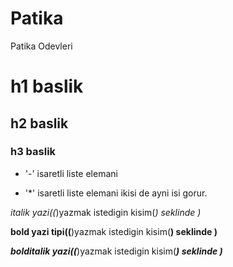 # Patika
Patika Odevleri
# h1 baslik
## h2 baslik
### h3 baslik
-  '-' isaretli liste elemani

*  '*' isaretli liste elemani ikisi de ayni isi gorur.

*italik yazi((*)yazmak istedigin kisim(*) seklinde )*

**bold yazi tipi((**)yazmak istedigin kisim(**) seklinde )**

***bolditalik yazi((***)yazmak istedigin kisim(***) seklinde )***
